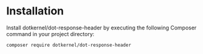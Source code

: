 # Installation

Install dotkernel/dot-response-header by executing the following Composer command in your project directory:

    composer require dotkernel/dot-response-header
